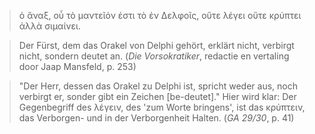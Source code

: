 > ὁ ἄναξ, οὗ τὸ μαντεῖόν ἐστι τὸ ἐν Δελφοῖς, οὔτε λέγει οὔτε κρύπτει ἀλλὰ σιμαίνει.

> Der Fürst, dem das Orakel von Delphi gehört, erklärt nicht, verbirgt nicht, sondern deutet an. (_Die Vorsokratiker_, redactie en vertaling door Jaap Mansfeld, p. 253)

> "Der Herr, dessen das Orakel zu Delphi ist, spricht weder aus, noch verbirgt er, sonder gibt ein Zeichen \[be-deutet\]." Hier wird klar: Der Gegenbegriff des λέγειν, des 'zum Worte bringens', ist das κρύπτειν, das Verborgen- und in der Verborgenheit Halten. (_GA 29/30_, p. 41)